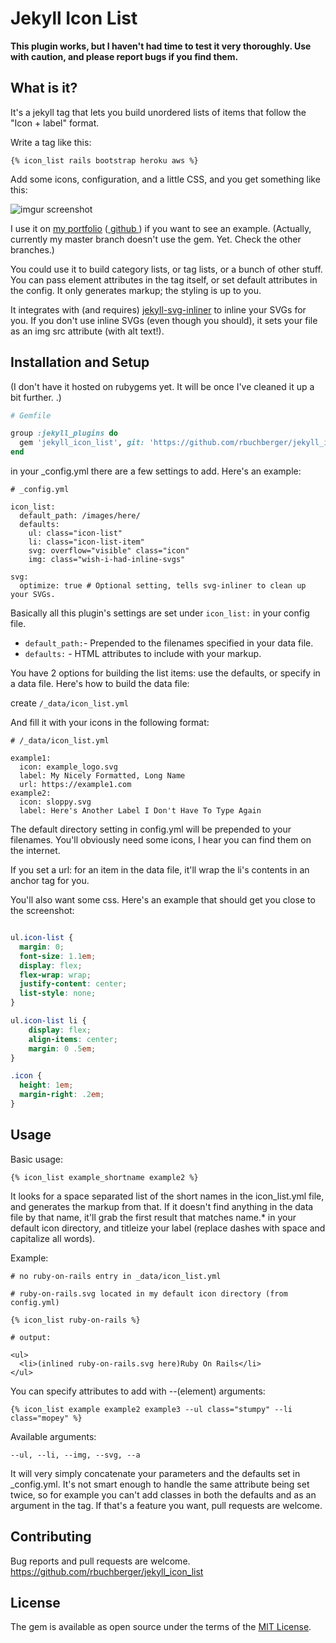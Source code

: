 # Jekyll Icon List

**This plugin works, but I haven't had time to test it very thoroughly. Use with caution, and please
report bugs if you find them.**

## What is it? 

It's a jekyll tag that lets you build unordered lists of items that follow the "Icon + label"
format.

Write a tag like this: 
```
{% icon_list rails bootstrap heroku aws %}
```

Add some icons, configuration, and a little CSS, and you get something like this: 

![imgur screenshot]( https://i.imgur.com/9m6qCRB.png )

I use it on [my portfolio](https://robert-buchberger.com/projects.html)
([ github ](https://github.com/rbuchberger/robert-buchberger.com)) if you want to see an example.
(Actually, currently my master branch doesn't use the gem. Yet. Check the other branches.)

You could use it to build category lists, or tag lists, or a bunch of other stuff.  You can pass
element attributes in the tag itself, or set default attributes in the config. It only generates
markup; the styling is up to you. 

It integrates with (and requires) [jekyll-svg-inliner](https://github.com/sdumetz/jekyll-inline-svg)
to inline your SVGs for you. If you don't use inline SVGs (even though you should), it sets your file
as an img src attribute (with alt text!).

## Installation and Setup

(I don't have it hosted on rubygems yet. It will be once I've cleaned it up a bit further. .)

```ruby
# Gemfile

group :jekyll_plugins do
  gem 'jekyll_icon_list', git: 'https://github.com/rbuchberger/jekyll_icon_list.git'
end
```

in your \_config.yml there are a few settings to add. Here's an example:
```
# _config.yml

icon_list:
  default_path: /images/here/
  defaults:
    ul: class="icon-list"
    li: class="icon-list-item"
    svg: overflow="visible" class="icon"
    img: class="wish-i-had-inline-svgs"

svg: 
  optimize: true # Optional setting, tells svg-inliner to clean up your SVGs.

```

Basically all this plugin's settings are set under `icon_list:` in your config file. 

* `default_path:`- Prepended to the filenames specified in your data file.
* `defaults:` - HTML attributes to include with your markup.

You have 2 options for building the list items: use the defaults, or specify in a data file. Here's
how to build the data file:

create
`/_data/icon_list.yml`

And fill it with your icons in the following format: 

```
# /_data/icon_list.yml

example1:
  icon: example_logo.svg 
  label: My Nicely Formatted, Long Name
  url: https://example1.com
example2:
  icon: sloppy.svg
  label: Here's Another Label I Don't Have To Type Again
```

The default directory setting in config.yml will be prepended to your filenames. You'll obviously
need some icons, I hear you can find them on the internet.

If you set a url: for an item in the data file, it'll wrap the li's contents in an anchor tag for
you.

You'll also want some css. Here's an example that should get you close to the screenshot:

```css

ul.icon-list {
  margin: 0;
  font-size: 1.1em;
  display: flex;
  flex-wrap: wrap;
  justify-content: center;
  list-style: none;
}

ul.icon-list li {
    display: flex;
    align-items: center;
    margin: 0 .5em;
}

.icon {
  height: 1em;
  margin-right: .2em;
}

```
## Usage

Basic usage: 
```
{% icon_list example_shortname example2 %}
```


It looks for a space separated list of the short names in the icon_list.yml file, and generates the
markup from that. If it doesn't find anything in the data file by that name, it'll grab the first
result that matches name.* in your default icon directory, and titleize your label (replace dashes
with space and capitalize all words).

Example:

```
# no ruby-on-rails entry in _data/icon_list.yml

# ruby-on-rails.svg located in my default icon directory (from config.yml)

{% icon_list ruby-on-rails %}

# output:

<ul>
  <li>(inlined ruby-on-rails.svg here)Ruby On Rails</li>
</ul>

```

You can specify attributes to add with --(element) arguments: 
```
{% icon_list example example2 example3 --ul class="stumpy" --li class="mopey" %}

```

Available arguments:

`--ul, --li, --img, --svg, --a`

It will very simply concatenate your parameters and the defaults set in \_config.yml. It's not
smart enough to handle the same attribute being set twice, so for example you can't add classes in
both the defaults and as an argument in the tag. If that's a feature you want, pull requests are
welcome. 

## Contributing

Bug reports and pull requests are welcome. https://github.com/rbuchberger/jekyll_icon_list

## License

The gem is available as open source under the terms of the [MIT License](https://opensource.org/licenses/MIT).
